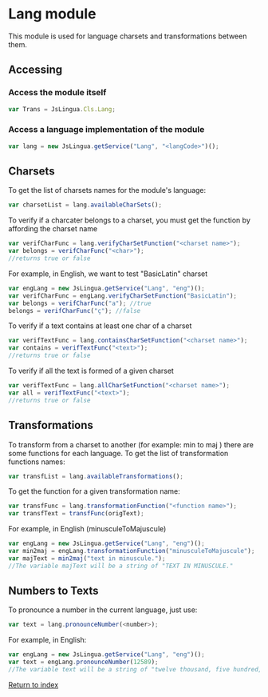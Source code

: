 # Lang module

This module is used for language charsets and transformations between them.

## Accessing

### Access the module itself

```javascript
var Trans = JsLingua.Cls.Lang;
```

### Access a language implementation of the module

```javascript
var lang = new JsLingua.getService("Lang", "<langCode>")();
```

## Charsets

To get the list of charsets names for the module's language:

```javascript
var charsetList = lang.availableCharSets();
```

To verify if a charcater belongs to a charset, you must get the function by affording the charset name

```javascript
var verifCharFunc = lang.verifyCharSetFunction("<charset name>");
var belongs = verifCharFunc("<char>");
//returns true or false
```

For example, in English, we want to test "BasicLatin" charset

```javascript
var engLang = new JsLingua.getService("Lang", "eng")();
var verifCharFunc = engLang.verifyCharSetFunction("BasicLatin");
var belongs = verifCharFunc("a"); //true
belongs = verifCharFunc("ç"); //false
```

To verify if a text contains at least one char of a charset

```javascript
var verifTextFunc = lang.containsCharSetFunction("<charset name>");
var contains = verifTextFunc("<text>");
//returns true or false
```

To verify if all the text is formed of a given charset

```javascript
var verifTextFunc = lang.allCharSetFunction("<charset name>");
var all = verifTextFunc("<text>");
//returns true or false
```

## Transformations

To transform from a charset to another (for example: min to maj ) there are some functions for each language.
To get the list of transformation functions names:

```javascript
var transfList = lang.availableTransformations();
```

To get the function for a given transformation name:
```javascript
var transfFunc = lang.transformationFunction("<function name>");
var transfText = transfFunc(origText);
```

For example, in English (minusculeToMajuscule)

```javascript
var engLang = new JsLingua.getService("Lang", "eng")();
var min2maj = engLang.transformationFunction("minusculeToMajuscule");
var majText = min2maj("text in minuscule.");
//The variable majText will be a string of "TEXT IN MINUSCULE."
```

## Numbers to Texts

To pronounce a number in the current language, just use:

```javascript
var text = lang.pronounceNumber(<number>);
```

For example, in English:

```javascript
var engLang = new JsLingua.getService("Lang", "eng")();
var text = engLang.pronounceNumber(12589);
//The variable text will be a string of "twelve thousand, five hundred, eighty-nine"
```

[Return to index](./index.md)
